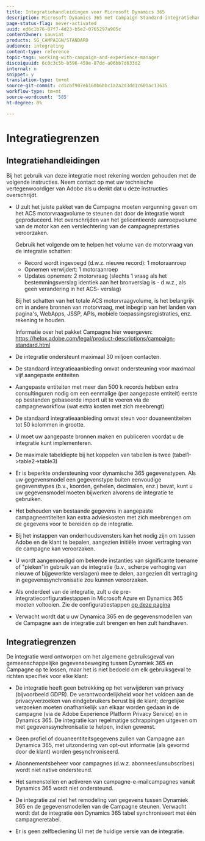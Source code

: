 ```yaml
---
title: Integratiehandleidingen voor Microsoft Dynamics 365
description: Microsoft Dynamics 365 met Campaign Standard-integratiehandleidingen
page-status-flag: never-activated
uuid: ed6c1b76-87f7-4d23-b5e2-0765297a905c
contentOwner: sauviat
products: SG_CAMPAIGN/STANDARD
audience: integrating
content-type: reference
topic-tags: working-with-campaign-and-experience-manager
discoiquuid: 6c0c3c5b-b596-459e-87dd-a06bb7d633d2
internal: n
snippet: y
translation-type: tm+mt
source-git-commit: cd1cbf907eb160b6bbc1a2a2d3dd1c601ac13635
workflow-type: tm+mt
source-wordcount: '585'
ht-degree: 0%

---
```



# Integratiegrenzen

## Integratiehandleidingen

Bij het gebruik van deze integratie moet rekening worden gehouden met de volgende instructies. Neem contact op met uw technische vertegenwoordiger van Adobe als u denkt dat u deze instructies overschrijdt.

* U zult het juiste pakket van de Campagne moeten vergunning geven om het ACS motorvraagvolume te steunen dat door de integratie wordt geproduceerd. Het overschrijden van het gelicentieerde aanroepvolume van de motor kan een verslechtering van de campagneprestaties veroorzaken.

   Gebruik het volgende om te helpen het volume van de motorvraag van de integratie schatten:

   * Record wordt ingevoegd (d.w.z. nieuwe record): 1 motoraanroep
   * Opnemen verwijdert: 1 motoraanroep
   * Updates opnemen: 2 motorvraag (slechts 1 vraag als het bestemmingsverslag identiek aan het bronverslag is - d.w.z., als geen verandering in het ACS- verslag)

   Bij het schatten van het totale ACS motorvraagvolume, is het belangrijk om in andere bronnen van motorvraag, met inbegrip van het landen van pagina&#39;s, WebApps, JSSP, APIs, mobiele toepassingsregistraties, enz. rekening te houden.

   Informatie over het pakket Campagne hier weergeven: https://helpx.adobe.com/legal/product-descriptions/campaign-standard.html

* De integratie ondersteunt maximaal 30 miljoen contacten.

* De standaard integratieaanbieding omvat ondersteuning voor maximaal vijf aangepaste entiteiten

* Aangepaste entiteiten met meer dan 500 k records hebben extra consultinguren nodig om een eenmalige (per aangepaste entiteit) eerste op bestanden gebaseerde import uit te voeren via de campagneworkflow (wat extra kosten met zich meebrengt)

* De standaard integratieaanbieding omvat steun voor douaneentiteiten tot 50 kolommen in grootte.

* U moet uw aangepaste bronnen maken en publiceren voordat u de integratie kunt implementeren.

* De maximale tabeldiepte bij het koppelen van tabellen is twee (tabel1->table2->table3)

* Er is beperkte ondersteuning voor dynamische 365 gegevenstypen. Als uw gegevensmodel een gegevenstype buiten eenvoudige gegevenstypes (b.v., koorden, gehelen, decimalen, enz.) bevat, kunt u uw gegevensmodel moeten bijwerken alvorens de integratie te gebruiken.

* Het behouden van bestaande gegevens in aangepaste campagneentiteiten kan extra advieskosten met zich meebrengen om de gegevens voor te bereiden op de integratie.

* Bij het instappen van onderhoudsvensters kan het nodig zijn om tussen Adobe en de klant te bepalen, aangezien initiële invoer vertraging van de campagne kan veroorzaken.

* U wordt aangemoedigd om bekende instanties van significante toename of &quot;pieken&quot;in gebruik van de integratie (b.v., scherpe verhoging van nieuwe of bijgewerkte verslagen) mee te delen, aangezien dit vertraging in gegevenssynchronisatie zou kunnen veroorzaken.

* Als onderdeel van de integratie, zult u de pre-integratieconfiguratiestappen in Microsoft Azure en Dynamics 365 moeten voltooien. Zie de configuratiestappen [op deze pagina](../../integrating/using/configure-microsoft-dynamics-365-for-campaign-integration.md)

* Verwacht wordt dat u uw Dynamica 365 en de gegevensmodellen van de Campagne aan de integratie zult brengen en hen zult handhaven.

## Integratiegrenzen

De integratie werd ontworpen om het algemene gebruiksgeval van gemeenschappelijke gegevensbeweging tussen Dynamiek 365 en Campagne op te lossen, maar het is niet bedoeld om elk gebruiksgeval te richten specifiek voor elke klant:

* De integratie heeft geen betrekking op het verwijderen van privacy (bijvoorbeeld GDPR). De verantwoordelijkheid voor het voldoen aan de privacyverzoeken van eindgebruikers berust bij de klant; dergelijke verzoeken moeten onafhankelijk van elkaar worden gedaan in de campagne (via de Adobe Experience Platform Privacy Service) en in Dynamics 365. De integratie kan regelmatige schrappingen uitgeven om met gegevenssynchronisatie te helpen, indien gewenst.

* Geen profiel of douaneentiteitsgegevens zullen van Campagne aan Dynamica 365, met uitzondering van opt-out informatie (als gevormd door de klant) worden gesynchroniseerd.

* Abonnementsbeheer voor campagnes (d.w.z. abonnees/unsubscribes) wordt niet native ondersteund.

* Het samenstellen en activeren van campagne-e-mailcampagnes vanuit Dynamics 365 wordt niet ondersteund.

* De integratie zal niet het remodeling van gegevens tussen Dynamiek 365 en de gegevensmodellen van de Campagne steunen. Verwacht wordt dat de integratie één Dynamics 365 tabel synchroniseert met één campagneretabel.

* Er is geen zelfbediening UI met de huidige versie van de integratie.
